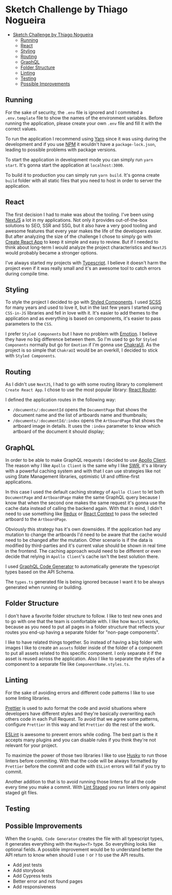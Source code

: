 # Sketch Challenge by Thiago Nogueira

- [Sketch Challenge by Thiago Nogueira](#sketch-challenge-by-thiago-nogueira)
  - [Running](#running)
  - [React](#react)
  - [Styling](#styling)
  - [Routing](#routing)
  - [GraphQL](#graphql)
  - [Folder Structure](#folder-structure)
  - [Linting](#linting)
  - [Testing](#testing)
  - [Possible Improvements](#possible-improvements)

## Running

For the sake of security, the `.env` file is ignored and I commited a `.env.template` file to show the names of the environment variables. Before running the application, please create your own `.env` file and fill it with the correct values.

To run the application I recommend using [Yarn](https://yarnpkg.com/) since it was using during the development and if you use [NPM](https://www.npmjs.com/) it wouldn't have a `package-lock.json`, leading to possible problems with package versions.

To start the application in development mode you can simply run `yarn start`. It's gonna start the application at `localhost:3000`.

To build it to production you can simply run `yarn build`. It's gonna create `build` folder with all static files that you need to host in order to server the application.

## React

The first decision I had to make was about the tooling. I've been using [NextJS](https://nextjs.org/) a lot in my applications. Not only it provides out-of-the-box solutions to SEO, SSR and SSG, but it also have a very good tooling and awesome features that every year makes the life of the developers easier. But after analyzing the size of the challenge I chose to simply go with [Create React App](https://create-react-app.dev/) to keep it simple and easy to review. But if I needed to think about long-term I would analyze the project characteristics and `NextJS` would probably became a stronger options.

I've always started my projects with [Typescript](https://www.typescriptlang.org/). I believe it doesn't harm the project even if it was really small and it's an awesome tool to catch errors during compile time.

## Styling

To style the project I decided to go with [Styled Components](https://styled-components.com/). I used [SCSS](https://sass-lang.com/) for many years and used to love it, but in the last few years I started using `CSS-in-JS` libraries and fell in love with it. It's easier to add themes to the application and as everything is based on components, it's easier to pass parameters to the `CSS`.

I prefer `Styled Components` but I have no problem with [Emotion](https://emotion.sh/). I believe they have no big difference between them. So I'm used to go for `Styled Components` normally but go for `Emotion` if I'm gonna use [ChakraUI](https://chakra-ui.com/). As the project is so simple that `ChakraUI` would be an overkill, I decided to stick with `Styled Components`.

## Routing

As I didn't use `NextJS`, I had to go with some routing library to complement `Create React App`. I chose to use the most popular library: [React Router](https://reactrouter.com/).

I defined the application routes in the following way:

- `/documents/:documentId` opens the `DocumentPage` that shows the document name and the list of artboards name and thumbnails;
- `/documents/:documentId/:index` opens the `ArtboardPage` that shows the artboard image in details. It uses the `:index` parameter to know which artboard of the document it should display;

## GraphQL

In order to be able to make GraphQL requests I decided to use [Apollo Client](https://www.apollographql.com/apollo-client). The reason why I like `Apollo Client` is the same why I like [SWR](https://swr.vercel.app/), it's a library with a powerful caching system and with that I can use strategies like not using State Management libraries, optimistic UI and offline-first applications.

In this case I used the default caching strategy of `Apollo Client` to let both `DocumentPage` and `ArtboardPage` make the same GraphQL query because I know that when the second one makes the same request it's gonna use the cache data instead of calling the backend again. With that in mind, I didn't need to use something like [Redux](https://redux.js.org/) or [React Context](https://pt-br.reactjs.org/docs/context.html) to pass the selected artboard to the `ArtboardPage`.

Obviously this strategy has it's own downsides. If the application had any mutation to change the artboards I'd need to be aware that the cache would need to be changed after the mutation. Other scenario is if the data is modified by third-parties and it's current value should be shown in real time in the frontend. The caching approach would need to be different or even decide that relying in `Apollo Client`'s cache isn't the best solution there.

I used [GraphQL Code Generator](https://www.graphql-code-generator.com/) to automatically generate the typescript types based on the API Schema.

The `types.ts` generated file is being ignored because I want it to be always generated when running or building.

## Folder Structure

I don't have a favorite folder structure to follow. I like to test new ones and to go with one that the team is comfortable with. I like how `NextJS` works, because as you need to put all pages in a folder structure that reflects your routes you end-up having a separate folder for "non-page components".

I like to have related things together. So instead of having a big folder with images I like to create an `assets` folder inside of the folder of a component to put all assets related to this specific component. I only separate it if the asset is reused across the application. Also I like to separate the styles of a component to a separate file like `ComponentName.styles.ts`.

## Linting

For the sake of avoiding errors and different code patterns I like to use some linting libraries.

[Prettier](https://prettier.io/) is used to auto format the code and avoid situations where developers have different styles and they're basically overwriting each others code in each Pull Request. To avoid that we agree some patterns, configure `Prettier` in this way and let `Prettier` do the rest of the work.

[ESLint](https://eslint.org/) is awesome to prevent errors while coding. The best part is the it accepts many plugins and you can disable rules if you think they're not relevant for your project.

To maximize the power of those two libraries I like to use [Husky](https://typicode.github.io/husky) to run those linters before commiting. With that the code will be always formatted by `Prettier` before the commit and code with `ESLint` errors will fail if you try to commit.

Another addition to that is to avoid running those linters for all the code every time you make a commit. With [Lint Staged](https://github.com/okonet/lint-staged) you run linters only against staged git files.

## Testing

## Possible Improvements

When the `GraphQL Code Generator` creates the file with all typescript types, it generates everything with the `Maybe<T>` type. So everything looks like optional fields. A possible improvement would be to understand better the API return to know when should I use `!` or `?` to use the API results.

- Add jest tests
- Add storybook
- Add Cypress tests
- Better error and not found pages
- Add responsiveness
